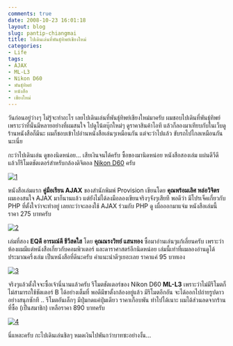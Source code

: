 ```yaml
---
comments: true
date: 2008-10-23 16:01:18
layout: blog
slug: pantip-chiangmai
title: ไปเดินเล่นที่พันธุ์ทิพย์เชียงใหม่
categories:
- Life
tags:
- AJAX
- ML-L3
- Nikon D60
- พันธุ์ทิพย์
- หนังสือ
- เชียงใหม่
---
```


วันก่อนอยู่ว่างๆ ไม่รู้จะทำอะไร เลยไปเดินเล่นที่พันธุ์ทิพย์เชียงใหม่มาครับ ผมชอบไปเดินที่พันธุ์ทิพย์เพราะว่าที่นั่นมีหลายอย่างที่ผมสนใจ ไปดูโน้ตบุ๊กใหม่ๆ ดูราคาสินค้าไอที แล้วก็ลองมาเทียบกับในเว็บดู ร้านหนังสือก็มีนะ ผมก็ชอบเข้าไปอ่านหนังสือเล่นๆเหมือนกัน แต่จะว่าไปแล้ว ขับรถไปไกลเหมือนกันนะเนี่ย

กะว่าไปเดินเล่น ดูของนิดหน่อย… เสียเงินจนได้ครับ ซื้อของมานิดหน่อย หนังสือสองเล่ม แผ่นดีวีดี แล้วก็รีโมตชัตเตอร์สำหรับกล้องดิจิตอล [Nikon D60](http://www.armno.in.th/content/nikon-d60) ครับ

[![1](http://www.armno.in.th/wp-content/uploads/2008/10/1-thumb.jpg)](http://www.armno.in.th/wp-content/uploads/2008/10/1.jpg)

หนังสือเล่มแรก **คู่มือเรียน AJAX** ของสำนักพิมพ์ Provision เขียนโดย **คุณพร้อมเลิศ หล่อวิจิตร** ผมเองสนใจ AJAX มาก็นานแล้ว แต่ยังไม่ได้ลงมือลองเขียนจริงๆจังๆเสียที พอดีว่า มีโปรเจ็คเกี่ยวกับ PHP ที่ตั้งใจว่าจะทำอยู่ เลยกะว่าจะลองใช้ AJAX ร่วมกับ PHP ดู เผื่อออกมาแจ่ม หนังสือเล่มนี้ราคา 275 บาทครับ

[![2](http://www.armno.in.th/wp-content/uploads/2008/10/2-thumb.jpg)](http://www.armno.in.th/wp-content/uploads/2008/10/2.jpg)

เล่มที่สอง **EQดี อารมณ์ดี ชีวีสดใส** โดย **คุณณรงวิทย์ แสนทอง** ซื้อมาอ่านเล่นๆแก้เลี่ยนครับ เพราะว่าห้องผมมีแต่หนังสือเกี่ยวกับคอมพิวเตอร์ และดาราศาสตร์อีกนิดหน่อย เล่มนี้เท่าที่ผมลองอ่านดูได้ประมาณครึ่งเล่ม เป็นหนังสือที่ดีนะครับ คำแนะนำดีๆเยอะเลย ราคาแค่ 95 บาทเอง

[![3](http://www.armno.in.th/wp-content/uploads/2008/10/3-thumb.jpg)](http://www.armno.in.th/wp-content/uploads/2008/10/3.jpg)

จริงๆแล้วตั้งใจจะซื้อเจ้านี่นานแล้วครับ รีโมตชัตเตอร์ของ Nikon D60 **ML-L3** เพราะว่าไม่มีรีโมตก็ไม่สามารถใช้ชัตเตอร์ B ได้อย่างเต็มที่ พอดีมีขาตั้งกล้องอยู่แล้ว มีรีโมตอีกอัน จะได้ออกไปถ่ายรูปดาวอย่างสนุกซักที .. รีโมตอันเล็กๆ มีปุ่มกดแค่ปุ่มเดียว ราคาเกือบพัน ทำไปได้เนาะ ผมได้ส่วนลดจากร้านที่ซื้อ (เป็นสมาชิก) เหลือราคา 890 บาทครับ

[![4](http://www.armno.in.th/wp-content/uploads/2008/10/4-thumb.jpg)](http://www.armno.in.th/wp-content/uploads/2008/10/4.jpg)

นี่แหละครับ กะไปเดินเล่นชิลๆ หมดเงินไปพันกว่าบาทซะอย่างงั้น…
